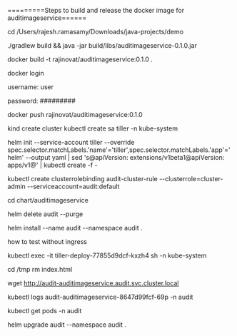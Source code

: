 =========Steps to build and release the docker image for auditimageservice======

cd /Users/rajesh.ramasamy/Downloads/java-projects/demo

./gradlew build && java -jar build/libs/auditimageservice-0.1.0.jar

docker build -t rajinovat/auditimageservice:0.1.0 .

docker login <enter>

username: user

password: #########

docker push rajinovat/auditimageservice:0.1.0

kind create cluster
kubectl create sa tiller -n kube-system
	
helm init --service-account tiller --override spec.selector.matchLabels.'name'='tiller',spec.selector.matchLabels.'app'='helm' --output yaml | sed 's@apiVersion: extensions/v1beta1@apiVersion: apps/v1@' | kubectl create  -f -


kubectl create clusterrolebinding audit-cluster-rule --clusterrole=cluster-admin --serviceaccount=audit:default



cd chart/auditimageservice

helm delete audit --purge 

helm install --name audit  --namespace audit .


how to test without ingress

 kubectl exec -it tiller-deploy-77855d9dcf-kxzh4 sh -n kube-system

 cd /tmp
 rm index.html

wget http://audit-auditimageservice.audit.svc.cluster.local


 kubectl logs audit-auditimageservice-8647d99fcf-69p  -n audit 



  kubectl get pods -n audit    


helm upgrade audit  --namespace audit .

